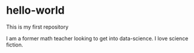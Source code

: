 # hello-world
This is my first repository

I am a former math teacher looking to get into data-science.
I love science fiction.

